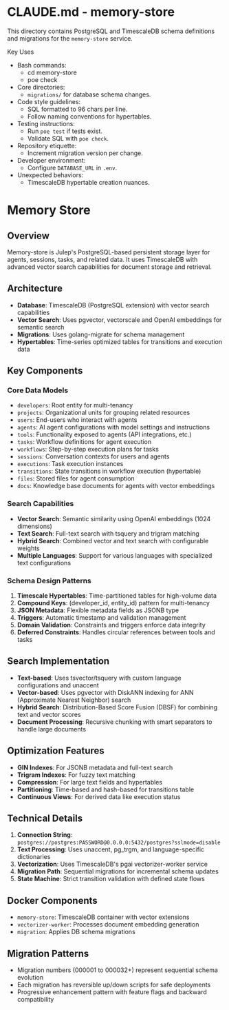 # CLAUDE.md - memory-store

This directory contains PostgreSQL and TimescaleDB schema definitions and migrations for the `memory-store` service.

Key Uses
- Bash commands:
  - cd memory-store
  - poe check
- Core directories:
  - `migrations/` for database schema changes.
- Code style guidelines:
  - SQL formatted to 96 chars per line.
  - Follow naming conventions for hypertables.
- Testing instructions:
  - Run `poe test` if tests exist.
  - Validate SQL with `poe check`.
- Repository etiquette:
  - Increment migration version per change.
- Developer environment:
  - Configure `DATABASE_URL` in `.env`.
- Unexpected behaviors:
  - TimescaleDB hypertable creation nuances.

# Memory Store

## Overview
Memory-store is Julep's PostgreSQL-based persistent storage layer for agents, sessions, tasks, and related data. It uses TimescaleDB with advanced vector search capabilities for document storage and retrieval.

## Architecture
- **Database**: TimescaleDB (PostgreSQL extension) with vector search capabilities
- **Vector Search**: Uses pgvector, vectorscale and OpenAI embeddings for semantic search
- **Migrations**: Uses golang-migrate for schema management
- **Hypertables**: Time-series optimized tables for transitions and execution data

## Key Components

### Core Data Models
- `developers`: Root entity for multi-tenancy
- `projects`: Organizational units for grouping related resources
- `users`: End-users who interact with agents
- `agents`: AI agent configurations with model settings and instructions
- `tools`: Functionality exposed to agents (API integrations, etc.)
- `tasks`: Workflow definitions for agent execution
- `workflows`: Step-by-step execution plans for tasks
- `sessions`: Conversation contexts for users and agents
- `executions`: Task execution instances
- `transitions`: State transitions in workflow execution (hypertable)
- `files`: Stored files for agent consumption
- `docs`: Knowledge base documents for agents with vector embeddings

### Search Capabilities
- **Vector Search**: Semantic similarity using OpenAI embeddings (1024 dimensions)
- **Text Search**: Full-text search with tsquery and trigram matching
- **Hybrid Search**: Combined vector and text search with configurable weights
- **Multiple Languages**: Support for various languages with specialized text configurations

### Schema Design Patterns
1. **Timescale Hypertables**: Time-partitioned tables for high-volume data
2. **Compound Keys**: (developer_id, entity_id) pattern for multi-tenancy
3. **JSON Metadata**: Flexible metadata fields as JSONB type
4. **Triggers**: Automatic timestamp and validation management
5. **Domain Validation**: Constraints and triggers enforce data integrity
6. **Deferred Constraints**: Handles circular references between tools and tasks

## Search Implementation
- **Text-based**: Uses tsvector/tsquery with custom language configurations and unaccent
- **Vector-based**: Uses pgvector with DiskANN indexing for ANN (Approximate Nearest Neighbor) search
- **Hybrid Search**: Distribution-Based Score Fusion (DBSF) for combining text and vector scores
- **Document Processing**: Recursive chunking with smart separators to handle large documents

## Optimization Features
- **GIN Indexes**: For JSONB metadata and full-text search
- **Trigram Indexes**: For fuzzy text matching
- **Compression**: For large text fields and hypertables
- **Partitioning**: Time-based and hash-based for transitions table
- **Continuous Views**: For derived data like execution status

## Technical Details
1. **Connection String**: `postgres://postgres:PASSWORD@0.0.0.0:5432/postgres?sslmode=disable`
2. **Text Processing**: Uses unaccent, pg_trgm, and language-specific dictionaries
3. **Vectorization**: Uses TimescaleDB's pgai vectorizer-worker service
4. **Migration Path**: Sequential migrations for incremental schema updates
5. **State Machine**: Strict transition validation with defined state flows

## Docker Components
- `memory-store`: TimescaleDB container with vector extensions
- `vectorizer-worker`: Processes document embedding generation
- `migration`: Applies DB schema migrations

## Migration Patterns
- Migration numbers (000001 to 000032+) represent sequential schema evolution
- Each migration has reversible up/down scripts for safe deployments
- Progressive enhancement pattern with feature flags and backward compatibility